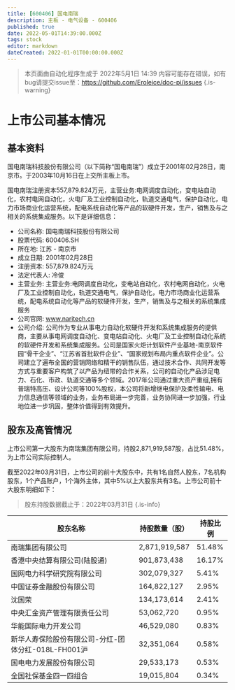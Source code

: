 ```yaml
---
title: [600406] 国电南瑞
description: 主板 - 电气设备 - 600406
published: true
date: 2022-05-01T14:39:00.000Z
tags: stock
editor: markdown
dateCreated: 2022-01-01T00:00:00.000Z
---
```


> 本页面由自动化程序生成于 2022年5月1日 14:39
> 内容可能存在错误，如有bug请提交issue至：https://github.com/Eroleice/doc-pi/issues
{.is-warning}

# 上市公司基本情况

## 基本资料

国电南瑞科技股份有限公司（以下简称“国电南瑞”）成立于2001年02月28日，南京市。于2003年10月16日在上交所主板上市。

国电南瑞注册资本557,879.824万元，主营业务:电网调度自动化，变电站自动化，农村电网自动化，火电厂及工业控制自动化，轨道交通电气，保护自动化，电力市场商业化运营系统，配电系统自动化等产品的软硬件开发，生产，销售及与之相关的系统集成服务。以下是详细信息：

- 公司名称: 国电南瑞科技股份有限公司
- 股票代码: 600406.SH
- 所在地: 江苏 - 南京市
- 成立日期: 2001年02月28日
- 注册资本: 557,879.824万元
- 法定代表人: 冷俊
- 主营业务: 主营业务:电网调度自动化，变电站自动化，农村电网自动化，火电厂及工业控制自动化，轨道交通电气，保护自动化，电力市场商业化运营系统，配电系统自动化等产品的软硬件开发，生产，销售及与之相关的系统集成服务
- 公司官网: www.naritech.cn
- 公司介绍: 公司作为专业从事电力自动化软硬件开发和系统集成服务的提供商，主要从事电网调度自动化、变电站自动化、火电厂及工业控制自动化系统的软硬件开发和系统集成服务。公司是国家火炬计划软件产业基地-南京软件园“骨干企业”、“江苏省首批软件企业”、“国家规划布局内重点软件企业”。公司建立了遍布全国的营销网络和精干的销售队伍，通过技术合作、共同开发等方式与重要客户构筑了以产品为纽带的合作关系，公司的自动化产品涉足电力、石化、市政、轨道交通等多个领域。2017年公司通过重大资产重组,拥有普瑞特高压、设计公司等100%股权，本公司将新增继电保护及柔性输电、电力信息通信等领域的业务，业务布局进一步完善，业务协同进一步加强，行业地位进一步巩固，整体价值得到有效提升。


## 股东及高管情况

上市公司第一大股东为南瑞集团有限公司，持股2,871,919,587股，占比51.48%，为上市公司实际控制人。

截至2022年03月31日，上市公司的前十大股东中，共有1名自然人股东，7名机构股东，1个产品账户，1个海外主体，其中5%以上大股东共有3名。上市公司前十大股东明细如下：

> 股东持股数据截止于：2022年03月31日
{.is-info}

| 股东名称 | 持股数量（股） | 持股比例 |
| --- | --- | --- |
| 南瑞集团有限公司 | 2,871,919,587 | 51.48% |
| 香港中央结算有限公司(陆股通) | 901,873,438 | 16.17% |
| 国网电力科学研究院有限公司 | 302,079,327 | 5.41% |
| 中国证券金融股份有限公司 | 164,822,127 | 2.95% |
| 沈国荣 | 134,173,614 | 2.41% |
| 中央汇金资产管理有限责任公司 | 53,062,720 | 0.95% |
| 华能国际电力开发公司 | 46,529,080 | 0.83% |
| 新华人寿保险股份有限公司-分红-团体分红-018L-FH001沪 | 32,351,064 | 0.58% |
| 国电电力发展股份有限公司 | 29,533,173 | 0.53% |
| 全国社保基金四一四组合 | 19,015,804 | 0.34% |




